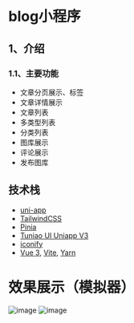 # blog小程序
## 1、介绍
### 1.1、主要功能
- 文章分页展示、标签
- 文章详情展示
- 文章列表
- 多类型列表
- 分类列表
- 图库展示
- 评论展示
- 发布图库
## 技术栈
- [uni-app](https://uniapp.dcloud.io/)
- [TailwindCSS](https://tailwindcss.com/)
- [Pinia](https://pinia.vuejs.org/)
- [Tuniao UI Uniapp V3](https://vue3.tuniaokj.com/)
- [iconify](https://icon-sets.iconify.design/)
- [Vue 3](https://github.com/vuejs/core), [Vite](https://github.com/vitejs/vite), [Yarn](https://github.com/yarnpkg/yarn)
# 效果展示（模拟器）
![image](https://github.com/user-attachments/assets/fac5fda8-57b5-40da-ae6a-bf816a764b8e)
![image](https://github.com/user-attachments/assets/3a81fc9a-917c-45a2-ac09-a5657006723c)

